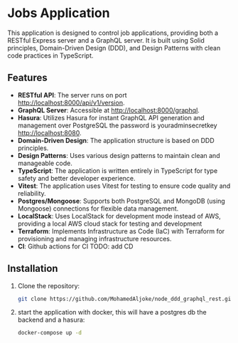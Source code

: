 # Jobs Application

This application is designed to control job applications, providing both a RESTful Express server and a GraphQL server. It is built using Solid principles, Domain-Driven Design (DDD), and Design Patterns with clean code practices in TypeScript.

## Features

- **RESTful API**: The server runs on port <http://localhost:8000/api/v1/version>.
- **GraphQL Server**: Accessible at <http://localhost:8000/graphql>.
- **Hasura**: Utilizes Hasura for instant GraphQL API generation and management over PostgreSQL the password is youradminsecretkey <http://localhost:8080>.
- **Domain-Driven Design**: The application structure is based on DDD principles.
- **Design Patterns**: Uses various design patterns to maintain clean and manageable code.
- **TypeScript**: The application is written entirely in TypeScript for type safety and better developer experience.
- **Vitest**: The application uses Vitest for testing to ensure code quality and reliability.
- **Postgres/Mongoose**: Supports both PostgreSQL and MongoDB (using Mongoose) connections for flexible data management.
- **LocalStack**: Uses LocalStack for development mode instead of AWS, providing a local AWS cloud stack for testing and development
- **Terraform**: Implements Infrastructure as Code (IaC) with Terraform for provisioning and managing infrastructure resources.
- **CI**: Github actions for CI TODO: add CD

## Installation

1. Clone the repository:

   ```sh
   git clone https://github.com/MohamedAljoke/node_ddd_graphql_rest.git
   ```

2. start the application with docker, this will have a postgres db the backend and a hasura:

   ```sh
   docker-compose up -d
   ```
